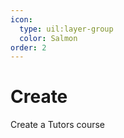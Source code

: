 ```yaml
---
icon:
  type: uil:layer-group
  color: Salmon
order: 2  
---
```


# Create
Create a Tutors course

<!-- UID: 2024-09-06-uid789 -->